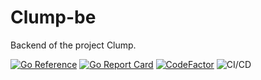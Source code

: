 # Clump-be

Backend of the project Clump.

[![Go Reference](https://pkg.go.dev/badge/github.com/clumpapp/clump-be.svg)](https://pkg.go.dev/github.com/clumpapp/clump-be)
[![Go Report Card](https://goreportcard.com/badge/github.com/clumpapp/clump-be)](https://goreportcard.com/report/github.com/clumpapp/clump-be)
[![CodeFactor](https://www.codefactor.io/repository/github/clumpapp/clump-be/badge)](https://www.codefactor.io/repository/github/clumpapp/clump-be)
![CI/CD](https://github.com/ClumpApp/clump-be/actions/workflows/main.yml/badge.svg)
